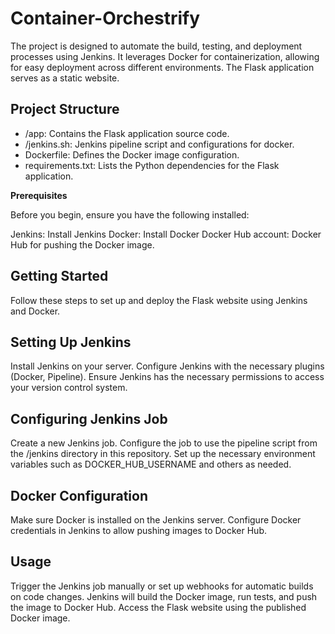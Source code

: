 # Container-Orchestrify
The project is designed to automate the build, testing, and deployment processes using Jenkins. It leverages Docker for containerization, allowing for easy deployment across different environments. The Flask application serves as a static website.

## Project Structure

* /app: Contains the Flask application source code.
* /jenkins.sh: Jenkins pipeline script and configurations for docker.
* Dockerfile: Defines the Docker image configuration.
* requirements.txt: Lists the Python dependencies for the Flask application.


**Prerequisites**

Before you begin, ensure you have the following installed:

Jenkins: Install Jenkins
Docker: Install Docker
Docker Hub account: Docker Hub for pushing the Docker image.

## Getting Started
Follow these steps to set up and deploy the Flask website using Jenkins and Docker.

## Setting Up Jenkins
Install Jenkins on your server.
Configure Jenkins with the necessary plugins (Docker, Pipeline).
Ensure Jenkins has the necessary permissions to access your version control system.

## Configuring Jenkins Job
Create a new Jenkins job.
Configure the job to use the pipeline script from the /jenkins directory in this repository.
Set up the necessary environment variables such as DOCKER_HUB_USERNAME and others as needed.

## Docker Configuration
Make sure Docker is installed on the Jenkins server.
Configure Docker credentials in Jenkins to allow pushing images to Docker Hub.

## Usage
Trigger the Jenkins job manually or set up webhooks for automatic builds on code changes.
Jenkins will build the Docker image, run tests, and push the image to Docker Hub.
Access the Flask website using the published Docker image.
